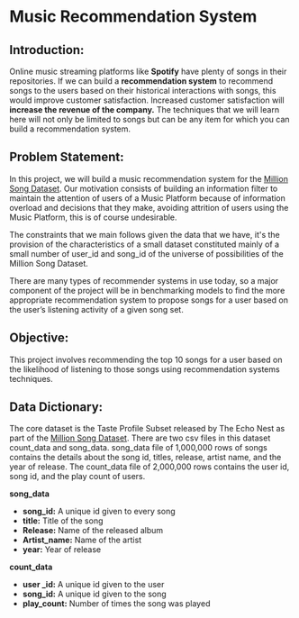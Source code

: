 # **Music Recommendation System**


## **Introduction:**

Online music streaming platforms like **Spotify** have plenty of songs in their repositories. If we can build a **recommendation system** to recommend songs to the users based on their historical interactions with songs, this would improve customer satisfaction. Increased customer satisfaction will **increase the revenue of the company.** The techniques that we will learn here will not only be limited to songs but can be any item for which you can build a recommendation system.

## **Problem Statement:**

In this project, we will build a music recommendation system for the [Million Song Dataset](http://millionsongdataset.com/). Our motivation consists of building an information filter to maintain the attention of users of a Music Platform because of information overload and decisions that they make, avoiding attrition of users using the Music Platform, this is of course undesirable. 

The constraints that we main follows given the data that we have, it's the provision of the characteristics of a small dataset constituted mainly of a small number of user_id and song_id of the universe of possibilities of the Million Song Dataset.

There are many types of recommender systems in use today, so a major component of the project will be in benchmarking models to find the more appropriate recommendation system to propose songs for a user based on the user’s listening activity of a given song set.


## **Objective:**

This project involves recommending the top 10 songs for a user based on the likelihood of listening to those songs using recommendation systems techniques.

## **Data Dictionary:**

The core dataset is the Taste Profile Subset released by The Echo Nest as part of the [Million Song Dataset](http://millionsongdataset.com/). There are two csv files in this dataset count_data and song_data. song_data file of 1,000,000 rows of songs contains the details about the song id, titles, release, artist name, and the year of release. The count_data file of 2,000,000 rows contains the user id, song id, and the play count of users.

**song_data**
* **song_id:** A unique id given to every song
* **title:** Title of the song
* **Release:** Name of the released album
* **Artist_name:** Name of the artist
* **year:** Year of release

**count_data**
* **user _id:** A unique id given to the user
* **song_id:** A unique id given to the song
* **play_count:** Number of times the song was played
